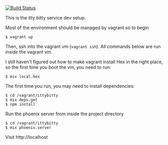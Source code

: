 [![Build Status](https://travis-ci.org/philwade/ittybittystorage.svg?branch=master)](https://travis-ci.org/philwade/ittybittystorage)

This is the itty bitty service dev setup.

Most of the environment should be managed by vagrant so to begin

    $ vagrant up

Then, ssh into the vagrant vm (`vagrant ssh`). All commands below are run *inside* the vagrant vm.

I still haven't figured out how to make vagrant install Hex in the right place, so the first time you boot the vm, you need to run:

    $ mix local.hex

The first time you run, you may need to install dependencies:

	$ cd /vagrant/ittybitty
    $ mix deps.get
	$ npm install

Run the phoenix server from inside the project directory

	$ cd /vagrant/ittybitty
    $ mix phoenix.server

Visit http://localhost

